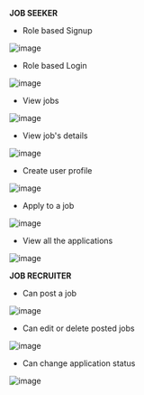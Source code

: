 **JOB SEEKER**

- Role based Signup
  
![image](https://github.com/priyanka-gh/job__portal__frontend/assets/72594113/eb57b9a0-d197-4ec5-9b99-75ccb2ba0a1c)

- Role based Login
  
![image](https://github.com/priyanka-gh/job__portal__frontend/assets/72594113/12eede4d-270e-49b6-9479-70d5382d40a7)

- View jobs
  
![image](https://github.com/priyanka-gh/job__portal__frontend/assets/72594113/6b23d9c6-bc8b-4e4e-b9d8-c410216ef4a1)

- View job's details
  
![image](https://github.com/priyanka-gh/job__portal__frontend/assets/72594113/b57cfc6c-9537-42b7-aa7b-1e68e226e667)

- Create user profile

![image](https://github.com/priyanka-gh/job__portal__frontend/assets/72594113/635525b4-e00d-4562-b798-971aeeea4fb3)

- Apply to a job

![image](https://github.com/priyanka-gh/job__portal__frontend/assets/72594113/1a9f10be-8675-4ee2-a9e8-a2a8bcb234a9)

- View all the applications

![image](https://github.com/priyanka-gh/job__portal__frontend/assets/72594113/f4c1adb6-7c10-44b4-9a4d-9cc8897bc7ed)


**JOB RECRUITER**

- Can post a job
  
![image](https://github.com/priyanka-gh/job__portal__frontend/assets/72594113/5f1abe82-cecc-4beb-858d-bd643ca55648)

- Can edit or delete posted jobs
  
![image](https://github.com/priyanka-gh/job__portal__frontend/assets/72594113/70dd71ce-8e1f-47d4-84ac-438b4b0219c0)

- Can change application status
  
![image](https://github.com/priyanka-gh/job__portal__frontend/assets/72594113/fa9be276-6ede-48e2-9b56-35b1bdc8d568)
